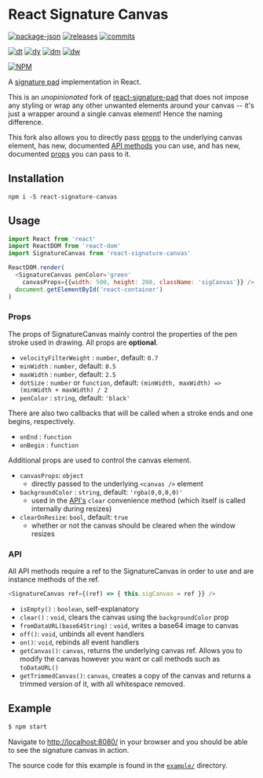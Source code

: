 # React Signature Canvas

[![package-json](https://img.shields.io/github/package-json/v/agilgur5/react-signature-canvas.svg)](https://npmjs.org/package/react-signature-canvas)
[![releases](https://img.shields.io/github/release/agilgur5/react-signature-canvas.svg)](https://github.com/agilgur5/react-signature-canvas/releases)
[![commits](https://img.shields.io/github/commits-since/agilgur5/react-signature-canvas/latest.svg)](https://github.com/agilgur5/react-signature-canvas/commits/master)

[![dt](https://img.shields.io/npm/dt/react-signature-canvas.svg)](https://npmjs.org/package/react-signature-canvas)
[![dy](https://img.shields.io/npm/dy/react-signature-canvas.svg)](https://npmjs.org/package/react-signature-canvas)
[![dm](https://img.shields.io/npm/dm/react-signature-canvas.svg)](https://npmjs.org/package/react-signature-canvas)
[![dw](https://img.shields.io/npm/dw/react-signature-canvas.svg)](https://npmjs.org/package/react-signature-canvas)

[![NPM](https://nodei.co/npm/react-signature-canvas.png?downloads=true&downloadRank=true&stars=true)](https://npmjs.org/package/react-signature-canvas)

A [signature pad](https://github.com/szimek/signature_pad) implementation in
React.

This is an _unopinionated_ fork of
[react-signature-pad](https://github.com/blackjk3/react-signature-pad)
that does not impose any styling or wrap any other unwanted elements around
your canvas -- it's just a wrapper around a single canvas element! Hence the
naming difference.

This fork also allows you to directly pass [props](#props) to the underlying
canvas element, has new, documented [API methods](#api) you can use, and has
new, documented [props](#props) you can pass to it.

## Installation

`npm i -S react-signature-canvas`

## Usage

```javascript
import React from 'react'
import ReactDOM from 'react-dom'
import SignatureCanvas from 'react-signature-canvas'

ReactDOM.render(
  <SignatureCanvas penColor='green'
    canvasProps={{width: 500, height: 200, className: 'sigCanvas'}} />,
  document.getElementById('react-container')
)
```

### Props

The props of SignatureCanvas mainly control the properties of the pen stroke
used in drawing. All props are **optional**.

- `velocityFilterWeight` : `number`, default: `0.7`
- `minWidth` : `number`, default: `0.5`
- `maxWidth` : `number`, default: `2.5`
- `dotSize` : `number` or `function`,
  default: `(minWidth, maxWidth) => (minWidth + maxWidth) / 2`
- `penColor` : `string`, default: `'black'`

There are also two callbacks that will be called when a stroke ends and one
begins, respectively.

- `onEnd` : `function`
- `onBegin` : `function`

Additional props are used to control the canvas element.

- `canvasProps`: `object`
  - directly passed to the underlying `<canvas />` element
- `backgroundColor` : `string`, default: `'rgba(0,0,0,0)'`
  - used in the [API's](#api) `clear` convenience method (which itself is
    called internally during resizes)
- `clearOnResize`: `bool`, default: `true`
  - whether or not the canvas should be cleared when the window resizes

### API

All API methods require a ref to the SignatureCanvas in order to use and are
instance methods of the ref.

```javascript
<SignatureCanvas ref={(ref) => { this.sigCanvas = ref }} />
```

- `isEmpty()` : `boolean`, self-explanatory
- `clear()` : `void`, clears the canvas using the `backgroundColor` prop
- `fromDataURL(base64String)` : `void`, writes a base64 image to canvas
- `off()`: `void`, unbinds all event handlers
- `on()`: `void`, rebinds all event handlers
- `getCanvas()`: `canvas`, returns the underlying canvas ref. Allows you to
  modify the canvas however you want or call methods such as `toDataURL()`
- `getTrimmedCanvas()`: `canvas`, creates a copy of the canvas and returns a
  trimmed version of it, with all whitespace removed.

## Example

```bash
$ npm start
```

Navigate to [http://localhost:8080/](http://localhost:8080/) in your browser
and you should be able to see the signature canvas in action.

The source code for this example is found in the [`example/`](example/)
directory.
